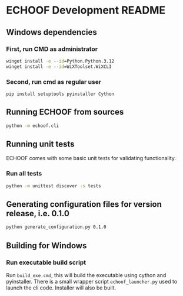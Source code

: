 # ECHOOF Development README

## Windows dependencies
### First, run CMD as administrator
```cmd
winget install -e --id=Python.Python.3.12
winget install -e --id=WiXToolset.WiXCLI
```
### Second, run cmd as regular user
```
pip install setuptools pyinstaller Cython
```

## Running ECHOOF from sources
```bash
python -m echoof.cli
```

## Running unit tests
ECHOOF comes with some basic unit tests for validating functionality.

### Run all tests
```bash
python -m unittest discover -s tests
```

## Generating configuration files for version release, i.e. 0.1.0
```bash
python generate_configuration.py 0.1.0
```

## Building for Windows

### Run executable build script
Run `build_exe.cmd`, this will build the executable using cython and pyinstaller. There is a small wrapper script `echoof_launcher.py` used to launch the cli code. Installer will also be built.
